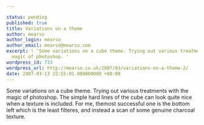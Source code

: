 ```yaml
---

status: pending
published: true
title: Variations on a theme
author: mearso
author_login: mearso
author_email: mearso@mearso.com
excerpt: ! 'Some variations on a cube theme. Trying out various treatments with the
  magic of photoshop. '
wordpress_id: 733
wordpress_url: http://mearso.co.uk/2007/03/variations-on-a-theme-2/
date: 2007-03-13 22:55:01.000000000 +00:00
---
```

Some variations on a cube theme. Trying out various treatments with the magic of photoshop. The simple hard lines of the cube can look quite nice when a texture is included. For me, themost successful one is the bottom left which is the least filteres, and instead a scan of some genuine charcoal texture.

